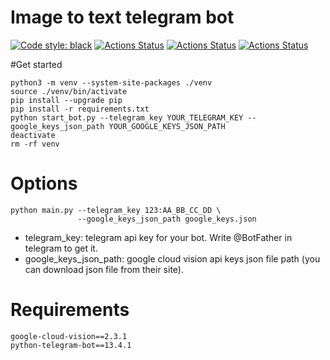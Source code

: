 # Image to text telegram bot

[![Code style: black](https://img.shields.io/badge/code%20style-black-000000.svg)](https://github.com/psf/black)
<a href="https://github.com/Tixonmavrin/image_to_text_bot/actions"><img alt="Actions Status" src="https://github.com/Tixonmavrin/image_to_text_bot/workflows/Test/badge.svg"></a>
<a href="https://github.com/Tixonmavrin/image_to_text_bot/actions"><img alt="Actions Status" src="https://github.com/Tixonmavrin/image_to_text_bot/workflows/Lint/badge.svg"></a>
<a href="https://github.com/Tixonmavrin/image_to_text_bot/actions"><img alt="Actions Status" src="https://github.com/Tixonmavrin/image_to_text_bot/workflows/Changelog/badge.svg"></a>

#Get started
```
python3 -m venv --system-site-packages ./venv
source ./venv/bin/activate
pip install --upgrade pip
pip install -r requirements.txt
python start_bot.py --telegram_key YOUR_TELEGRAM_KEY --google_keys_json_path YOUR_GOOGLE_KEYS_JSON_PATH
deactivate
rm -rf venv
```

# Options
```
python main.py --telegram_key 123:AA_BB_CC_DD \
               --google_keys_json_path google_keys.json
```
- telegram_key: telegram api key for your bot. Write @BotFather in telegram to get it.
- google_keys_json_path: google cloud vision api keys json file path (you can download json file from their site).

# Requirements
```
google-cloud-vision==2.3.1
python-telegram-bot==13.4.1
```
